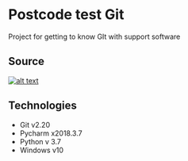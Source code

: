 # Postcode test Git
Project for getting to know GIt with support software

## Source
[![alt text](https://mercurywebsc.pl/templates/protostar/img/logo.png)](https://as.pl)


## Technologies
- Git v2.20
- Pycharm x2018.3.7
- Python v 3.7
- Windows v10
